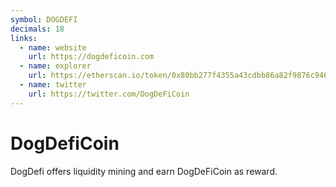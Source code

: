 ```yaml
---
symbol: DOGDEFI
decimals: 18
links:
  - name: website
    url: https://dogdeficoin.com
  - name: explorer
    url: https://etherscan.io/token/0x80bb277f4355a43cdbb86a82f9876c946476d9eb
  - name: twitter
    url: https://twitter.com/DogDeFiCoin
---
```


# DogDefiCoin

DogDefi offers liquidity mining and earn DogDeFiCoin as reward.
